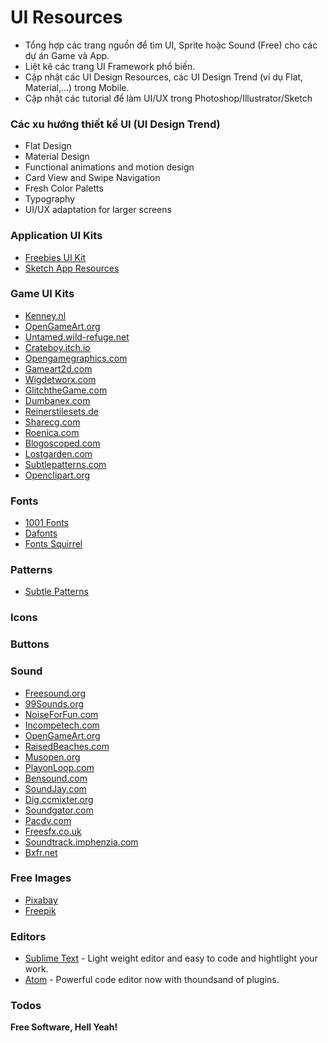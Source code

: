 # UI Resources 
* Tổng hợp các trang nguồn để tìm UI, Sprite hoặc Sound (Free) cho các dự án Game và App.
* Liệt kê các trang UI Framework phổ biến.
* Cập nhật các UI Design Resources, các UI Design Trend (ví dụ Flat, Material,...) trong Mobile.
* Cập nhật các tutorial để làm UI/UX trong Photoshop/Illustrator/Sketch

### Các xu hướng thiết kế UI (UI Design Trend)
* Flat Design
* Material Design
* Functional animations and motion design
* Card View and Swipe Navigation
* Fresh Color Paletts
* Typography
* UI/UX adaptation for larger screens

### Application UI Kits
* [Freebies UI Kit]
* [Sketch App Resources]

### Game UI Kits

* [Kenney.nl]
* [OpenGameArt.org]
* [Untamed.wild-refuge.net]
* [Crateboy.itch.io]
* [Opengamegraphics.com]
* [Gameart2d.com]
* [Wigdetworx.com]
* [GlitchtheGame.com]
* [Dumbanex.com]
* [Reinerstilesets.de]
* [Sharecg.com]
* [Roenica.com]
* [Blogoscoped.com]
* [Lostgarden.com]
* [Subtlepatterns.com]
* [Openclipart.org]

### Fonts
* [1001 Fonts]
* [Dafonts]
* [Fonts Squirrel]

### Patterns
* [Subtle Patterns]

### Icons

### Buttons

### Sound

* [Freesound.org]
* [99Sounds.org]
* [NoiseForFun.com]
* [Incompetech.com]
* [OpenGameArt.org]
* [RaisedBeaches.com]
* [Musopen.org]
* [PlayonLoop.com]
* [Bensound.com]
* [SoundJay.com]
* [Dig.ccmixter.org]
* [Soundgator.com]
* [Pacdv.com]
* [Freesfx.co.uk]
* [Soundtrack.imphenzia.com]
* [Bxfr.net]


### Free Images
* [Pixabay]
* [Freepik]

### Editors

* [Sublime Text] - Light weight editor and easy to code and hightlight your work.
* [Atom] - Powerful code editor now with thoundsand of plugins.

### Todos


**Free Software, Hell Yeah!**

[//]: # (These are reference links used in the body of this note and get stripped out when the markdown processor does its job. There is no need to format nicely because it shouldn't be seen. Thanks SO - http://stackoverflow.com/questions/4823468/store-comments-in-markdown-syntax)

   [Sublime Text]: <https://www.sublimetext.com/>
   [Atom]: <https://atom.io/>
   [Freebies UI Kit]: <http://freebiesbug.com/psd-freebies/ui-kits/>
   [Sketch App Resources]: <https://www.sketchappsources.com/category/ui.html>

   [Kenney.nl]: <http://www.kenney.nl>
   [OpenGameArt.org]: <http://www.OpenGameArt.org>
   [Untamed.wild-refuge.net]: <http://www.Untamed.wild-refuge.net>
   [Crateboy.itch.io]: <http://www.Crateboy.itch.io>
   [Opengamegraphics.com]: <http://www.Opengamegraphics.com>
   [Gameart2d.com]: <http://www.Gameart2d.com>
   [Wigdetworx.com]: <http://www.Wigdetworx.com>
   [GlitchtheGame.com]: <http://www.GlitchtheGame.com>
   [Dumbanex.com]: <http://www.Dumbanex.com>
   [Reinerstilesets.de]: <http://www.Reinerstilesets.de>
   [Sharecg.com]: <http://www.Sharecg.com>
   [Roenica.com]: <http://www.Roenica.com>
   [Blogoscoped.com]: <http://www.Blogoscoped.com>
   [Lostgarden.com]: <http://www.Lostgarden.com>
   [Subtlepatterns.com]: <http://www.Subtlepatterns.com>
   [Openclipart.org]: <http://www.Openclipart.org>

   [Pixabay]: <https://pixabay.com/>
   [FreePik]: <https://freepik.com/>

   [1001 Fonts]: <http://www.1001fonts.com/>
   [Dafonts]: <http://www.dafont.com/>
   [Fonts Squirrel]: <https://www.fontsquirrel.com/>

   [Freesound.org]: <http://www.Freesound.org>
   [99Sounds.org]: <http://www.99Sounds.org>
   [NoiseForFun.com]: <http://www.NoiseForFun.com>
   [Incompetech.com]: <http://www.Incompetech.com>
   [OpenGameArt.org]: <http://www.OpenGameArt.org>
   [RaisedBeaches.com]: <http://www.RaisedBeaches.com>
   [Musopen.org]: <http://www.Musopen.org>
   [PlayonLoop.com]: <http://www.PlayonLoop.com>
   [Bensound.com]: <http://www.Bensound.com>
   [SoundJay.com]: <http://www.SoundJay.com>
   [Dig.ccmixter.org]: <http://www.Dig.ccmixter.org>
   [Soundgator.com]: <http://www.Soundgator.com>
   [Pacdv.com]: <http://www.Pacdv.com>
   [Freesfx.co.uk]: <http://www.Freesfx.co.uk>
   [Soundtrack.imphenzia.com]: <http://www.Soundtrack.imphenzia.com>
   [Bxfr.net]: <http://www.Bxfr.net>

   [Subtle Patterns]: <https://www.toptal.com/designers/subtlepatterns/>